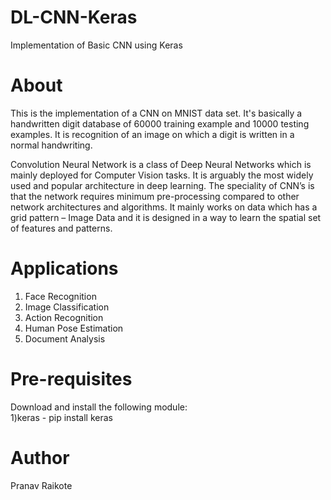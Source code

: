 # DL-CNN-Keras
Implementation of Basic CNN using Keras

# About
This is the implementation of a CNN on MNIST data set. It's basically a handwritten digit database of 60000 training example and 10000 testing examples. It is recognition of an image on which a digit is written in a normal handwriting. <br>

Convolution Neural Network is a class of Deep Neural Networks which is mainly deployed for Computer Vision tasks. It is arguably the most widely used and popular architecture in deep learning. The speciality of CNN’s is that the network requires minimum pre-processing compared to other network architectures and algorithms. It mainly works on data which has a grid pattern – Image Data and it is designed in a way to learn the spatial set of features and patterns.

# Applications 
1) Face Recognition <br>
2) Image Classification <br>
2) Action Recognition <br>
2) Human Pose Estimation <br>
2) Document Analysis <br>


# Pre-requisites
Download and install the following module: <br> 
1)keras - pip install keras <br>

# Author
Pranav Raikote
